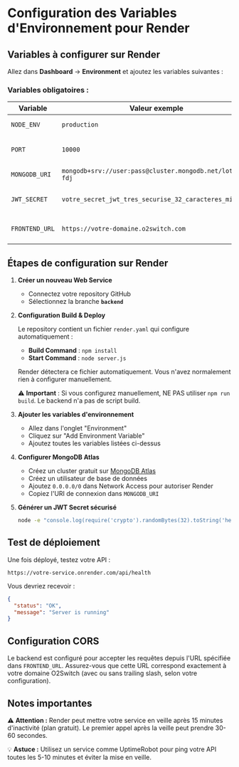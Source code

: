 # Configuration des Variables d'Environnement pour Render

## Variables à configurer sur Render

Allez dans **Dashboard** → **Environment** et ajoutez les variables suivantes :

### Variables obligatoires :

| Variable | Valeur exemple | Description |
|----------|----------------|-------------|
| `NODE_ENV` | `production` | Mode de production |
| `PORT` | `10000` | Port du serveur (Render l'assigne automatiquement) |
| `MONGODB_URI` | `mongodb+srv://user:pass@cluster.mongodb.net/loterie-fdj` | URI de connexion MongoDB Atlas |
| `JWT_SECRET` | `votre_secret_jwt_tres_securise_32_caracteres_minimum` | Clé secrète pour les JWT (générer une clé aléatoire) |
| `FRONTEND_URL` | `https://votre-domaine.o2switch.com` | URL de votre frontend sur O2Switch |

## Étapes de configuration sur Render

1. **Créer un nouveau Web Service**
   - Connectez votre repository GitHub
   - Sélectionnez la branche **`backend`**

2. **Configuration Build & Deploy**
   
   Le repository contient un fichier `render.yaml` qui configure automatiquement :
   - **Build Command** : `npm install`
   - **Start Command** : `node server.js`
   
   Render détectera ce fichier automatiquement. Vous n'avez normalement rien à configurer manuellement.
   
   ⚠️ **Important** : Si vous configurez manuellement, NE PAS utiliser `npm run build`. Le backend n'a pas de script build.

3. **Ajouter les variables d'environnement**
   - Allez dans l'onglet "Environment"
   - Cliquez sur "Add Environment Variable"
   - Ajoutez toutes les variables listées ci-dessus

4. **Configurer MongoDB Atlas**
   - Créez un cluster gratuit sur [MongoDB Atlas](https://www.mongodb.com/cloud/atlas)
   - Créez un utilisateur de base de données
   - Ajoutez `0.0.0.0/0` dans Network Access pour autoriser Render
   - Copiez l'URI de connexion dans `MONGODB_URI`

5. **Générer un JWT Secret sécurisé**
   ```bash
   node -e "console.log(require('crypto').randomBytes(32).toString('hex'))"
   ```

## Test de déploiement

Une fois déployé, testez votre API :
```
https://votre-service.onrender.com/api/health
```

Vous devriez recevoir :
```json
{
  "status": "OK",
  "message": "Server is running"
}
```

## Configuration CORS

Le backend est configuré pour accepter les requêtes depuis l'URL spécifiée dans `FRONTEND_URL`. Assurez-vous que cette URL correspond exactement à votre domaine O2Switch (avec ou sans trailing slash, selon votre configuration).

## Notes importantes

⚠️ **Attention :** Render peut mettre votre service en veille après 15 minutes d'inactivité (plan gratuit). Le premier appel après la veille peut prendre 30-60 secondes.

💡 **Astuce :** Utilisez un service comme UptimeRobot pour ping votre API toutes les 5-10 minutes et éviter la mise en veille.

